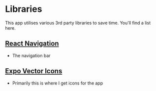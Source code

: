 # Libraries

This app utilises various 3rd party libraries to save time. You'll find a list here.

## [React Navigation](https://reactnavigation.org/docs/getting-started/)

- The navigation bar

## [Expo Vector Icons](https://icons.expo.fyi/Index)

- Primarily this is where I get icons for the app
